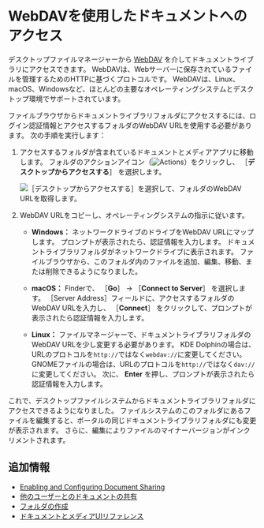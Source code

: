 # WebDAVを使用したドキュメントへのアクセス

デスクトップファイルマネージャーから [WebDAV](https://en.wikipedia.org/wiki/WebDAV) を介してドキュメントライブラリにアクセスできます。  WebDAVは、Webサーバーに保存されているファイルを管理するためのHTTPに基づくプロトコルです。 WebDAVは、Linux、macOS、Windowsなど、ほとんどの主要なオペレーティングシステムとデスクトップ環境でサポートされています。

ファイルブラウザからドキュメントライブラリフォルダにアクセスするには、ログイン認証情報とアクセスするフォルダのWebDAV URLを使用する必要があります。 次の手順を実行します：

1. アクセスするフォルダが含まれているドキュメントとメディアアプリに移動します。 フォルダのアクションアイコン（![Actions](../../../images/icon-actions.png)）をクリックし、 ［**デスクトップからアクセスする**］ を選択します。

    ![［デスクトップからアクセスする］を選択して、フォルダのWebDAV URLを取得します。](./accessing-documents-with-webdav/images/01.png)

1. WebDAV URLをコピーし、オペレーティングシステムの指示に従います。

    * **Windows：** ネットワークドライブのドライブをWebDAV URLにマップします。 プロンプトが表示されたら、認証情報を入力します。 ドキュメントライブラリフォルダがネットワークドライブに表示されます。 ファイルブラウザから、このフォルダ内のファイルを追加、編集、移動、または削除できるようになりました。

    * **macOS：** Finderで、 ［**Go**］ &rarr; ［**Connect to Server**］ を選択します。 ［Server Address］フィールドに、アクセスするフォルダのWebDAV URLを入力し、 ［**Connect**］ をクリックして、プロンプトが表示されたら認証情報を入力します。

    * **Linux：** ファイルマネージャーで、ドキュメントライブラリフォルダのWebDAV URLを少し変更する必要があります。 KDE Dolphinの場合は、URLのプロトコルを`http://`ではなく`webdav://`に変更してください。 GNOMEファイルの場合は、URLのプロトコルを`http://`ではなく`dav://`に変更してください。 次に、 **Enter** を押し、プロンプトが表示されたら認証情報を入力します。

これで、デスクトップファイルシステムからドキュメントライブラリフォルダにアクセスできるようになりました。 ファイルシステムのこのフォルダにあるファイルを編集すると、ポータルの同じドキュメントライブラリフォルダにも変更が表示されます。 さらに、編集によりファイルのマイナーバージョンがインクリメントされます。

<a name="additional-information" />

## 追加情報

* [Enabling and Configuring Document Sharing](./managing-document-access/enabling-and-configuring-sharing.md)
* [他のユーザーとのドキュメントの共有](./managing-document-access/sharing-documents-with-other-users.md)
* [フォルダの作成](../uploading-and-managing/creating-folders.md)
* [ドキュメントとメディアUIリファレンス](../documents-and-media-ui-reference.md)
